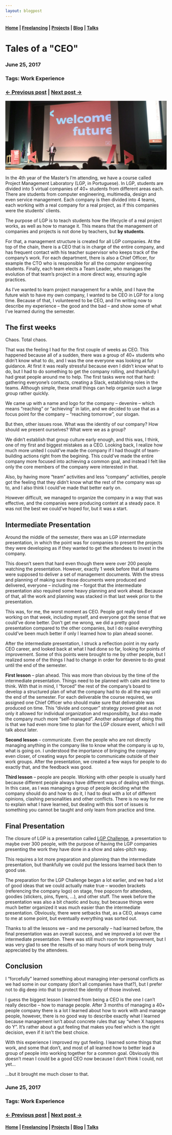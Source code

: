 ```yaml
---
layout: blogpost
---
```


#### [Home](/) | [Freelancing](/freelancing) |  [Projects](/projects) | [Blog](/blog) | [Talks](/talks)

# Tales of a "CEO"

### June 25, 2017
### Tags: Work Experience
### [<- Previous post](/blog/my-work-at-google) | [Next post ->](/blog/managing-a-tech-conference)

![Devenire](/assets/images/devenire.png)

In the 4th year of the Master’s I’m attending, we have a course called Project Management Laboratory (LGP, in Portuguese). In LGP, students are divided into 5 virtual companies of 40+ students from different areas each. There are students from computer engineering, multimedia, design and even service management. Each company is then divided into 4 teams, each working with a real company for a real project, as if this companies were the students’ clients.

The purpose of LGP is to teach students how the lifecycle of a real project works, as well as how to manage it. This means that the management of companies and projects is not done by teachers, but **by students**.

For that, a management structure is created for all LGP companies. At the top of the chain, there is a CEO that is in charge of the entire company, and has frequent contact with his teacher supervisor who keeps track of the company’s work. For each department, there is also a Chief Officer, for example the CTO who is responsible for all the computer engineering students. Finally, each team elects a Team Leader, who manages the evolution of that team’s project in a more direct way, ensuring agile practices.

As I’ve wanted to learn project management for a while, and I have the future wish to have my own company, I wanted to be CEO in LGP for a long time. Because of that, I volunteered to be CEO, and I’m writing now to describe my experience – the good and the bad – and show some of what I’ve learned during the semester.

## The first weeks

Chaos. Total chaos.

That was the feeling I had for the first couple of weeks as CEO. This happened because all of a sudden, there was a group of 40+ students who didn’t know what to do,  and I was the one everyone was looking at for guidance. At first it was really stressful because even I didn’t know what to do, but I had to do something to get the company rolling, and thankfully I had great people around me to help. The first tasks were not that hard: gathering everyone’s contacts, creating a Slack, establishing roles in the teams. Although simple, these small things can help organize such a large group rather quickly.

We came up with a name and logo for the company – devenire – which means “reaching” or “achieving” in latin, and we decided to use that as a focus point for the company – “reaching tomorrow”, our slogan.

But then, other issues rose. What was the identity of our company? How should we present ourselves? What were we as a group?

We didn’t establish that group culture early enough, and this was, I think, one of my first and biggest mistakes as a CEO. Looking back, I realize how much more united I could’ve made the company if I had thought of team-building actions right from the begining. This could’ve made the entire company more focused into achieving a common goal, and instead I felt like only the core members of the company were interested in that.

Also, by having more “team” activities and less “company” activities, people got the feeling that they didn’t know what the rest of the company was up to, and I also think I could’ve made that better early on.

However difficult, we managed to organize the company in a way that was effective, and the companies were producing content at a steady pace. It was not the best we could’ve hoped for, but it was a start.

## Intermediate Presentation

Around the middle of the semester, there was an LGP intermediate presentation, in which the point was for companies to present the projects they were developing as if they wanted to get the attendees to invest in the company.

This doesn’t seem that hard even though there were over 200 people watching the presentation. However, exactly 1 week before that all teams were supposed to deliver a set of management documents. With the stress and planning of making sure those documents were produced and delivered, everyone – including me – forgot that the intermediate presentation also required some heavy planning and work ahead. Because of that, all the work and planning was stacked in that last week prior to the presentation.

This was, for me, the worst moment as CEO. People got really tired of working on that week, including myself, and everyone got the sense that we could’ve done better. Don’t get me wrong, we did a pretty good presentation compared to the other companies, but I do realise everything could’ve been much better if only I learned how to plan ahead sooner.

After the intermediate presentation, I struck a reflection point in my early CEO career, and looked back at what I had done so far, looking for points of improvement. Some of this points were brought to me by other people, but I realized some of the things I had to change in order for devenire to do great until the end of the semester.

**First lesson** – plan ahead. This was more than obvious by the time of the intermediate presentation. Things need to be planned with calm and time to think. With that in mind, I “forced” the rest of the company’s board to develop a structured plan of what the company had to do all the way until the end of the semester. For each deliverable the course required, we assigned one Chief Officer who should make sure that deliverable was produced on time. This “divide and conquer” strategy proved great as not only it allowed for individual organization and responsibilty, but also made the company much more “self-managed”. Another advantage of doing this is that we had even more time to plan for the LGP closure event, which I will talk about later.

**Second lesson** – communicate. Even the people who are not directly managing anything in the company like to know what the company is up to, what is going on. I understood the importance of bringing the company even closer, of creating ways for people to communicate outside of their work groups. After the presentation, we created a few ways for people to do exactly that, and the feedback was good.

**Third lesson** – people are people. Working with other people is usually hard because different people always have different ways of dealing with things. In this case, as I was managing a group of people deciding what the company should do and how to do it, I had to deal with a lot of different opinions, clashing personalities and other conflicts. There is no way for me to explain what I have learned, but dealing with this sort of issues is something you cannot be taught and only learn from practice and time.

## Final Presentation

The closure of LGP is a presentation called [LGP Challenge](https://www.facebook.com/lgpchallengefeup/), a presentation to maybe over 300 people, with the purpose of having the LGP companies presenting the work they have done in a show and sales-pitch way.

This requires a lot more preparation and planning than the intermediate presentation, but thankfully we could put the lessons learned back then to good use.

The preparation for the LGP Challenge began a lot earlier, and we had a lot of good ideas that we could actually make true – wooden brackets (referencing the company logo) on stage, free popcorn for attendees, goodies (stickers, pins, flyers, …), and other stuff. The week before the presentation was also a bit chaotic and busy, but because things were much better organized it was much easier than the intermediate presentation. Obviously, there were setbacks that, as a CEO, always came to me at some point, but eventually everything was sorted out.

Thanks to all the lessons we – and me personally – had learned before, the final presentation was an overall success, and we improved a lot over the intermediate presentation. There was still much room for improvement, but I was very glad to see the results of so many hours of work being truly appreciated by the attendees.

## Conclusion

I “forcefully” learned something about managing inter-personal conflicts as we had some in our company (don’t all companies have that?), but I prefer not to dig deep into that to protect the identity of those involved.

I guess the biggest lesson I learned from being a CEO is the one I can’t really describe – how to manage people. After 3 months of managing a 40+ people company there is a lot I learned about how to work with and manage people, however, there is no good way to describe exactly what I learned because management isn’t about concrete rules that say “when X happens do Y”. It’s rather about a gut feeling that makes you feel which is the right decision, even if it isn’t the best choice.

With this experience I improved my gut feeling. I learned some things that work, and some that don’t, and most of all learned how to better lead a group of people into working together for a common goal. Obviously this doesn’t mean I could be a good CEO now because I don’t think I could, not yet…

…but it brought me much closer to that.

### June 25, 2017
### Tags: Work Experience
### [<- Previous post](/blog/my-work-at-google) | [Next post ->](/blog/managing-a-tech-conference)

#### [Home](/) | [Freelancing](/freelancing) |  [Projects](/projects) | [Blog](/blog) | [Talks](/talks)
